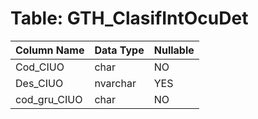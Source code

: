 # Table: GTH_ClasifIntOcuDet

| Column Name | Data Type | Nullable |
|-------------|-----------|----------|
| Cod_CIUO | char | NO |
| Des_CIUO | nvarchar | YES |
| cod_gru_CIUO | char | NO |
